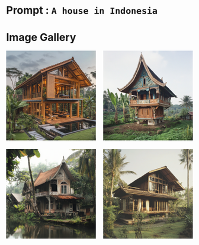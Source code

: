 # Prompt : `A house in Indonesia`

# Image Gallery

<div style="display: grid; grid-template-columns: 1fr 1fr; gap: 20px; max-width: 800px; margin: 0 auto;">
    <div>
        <img src="A_house_in_Indonesia__1.png" alt="Image 1" style="width: 100%; height: auto;">
    </div>
    <div>
        <img src="A_house_in_Indonesia__2.png" alt="Image 2" style="width: 100%; height: auto;">
    </div>
    <div>
        <img src="A_house_in_Indonesia__3.png" alt="Image 3" style="width: 100%; height: auto;">
    </div>
    <div>
        <img src="A_house_in_Indonesia__4.png" alt="Image 4" style="width: 100%; height: auto;">
    </div>
</div>
